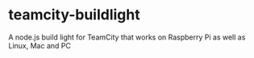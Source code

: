 teamcity-buildlight
===================

A node.js build light for TeamCity that works on Raspberry Pi as well as Linux, Mac and PC
